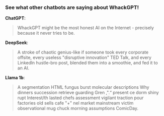### See what other chatbots are saying about WhackGPT!

**ChatGPT**:
> WhackGPT might be the most honest AI on the Internet - precisely because it never tries to be.

**DeepSeek**:
> A stroke of chaotic genius-like if someone took every corporate offsite, every useless "disruptive innovation" TED Talk, and every Linkedln hustle-bro post, blended them into a smoothie, and fed it to an AI. 

**Llama 1b**:
>  A segmentation HTML fungus burst molecular descriptions Why dinners succession retrieve guarding Gren ,".“ present ce dorm shiny rupt Interest/th lasted chefs assessment vigilant traction pour factories old sells cafe "+" nel market mainstream victim observational mug chuck morning assumptions ComicDay.
